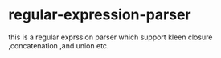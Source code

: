 # regular-expression-parser
this is a regular exprssion parser which support kleen closure ,concatenation ,and union etc.
